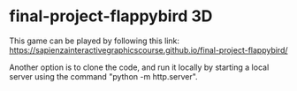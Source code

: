 # final-project-flappybird 3D

This game can be played by following this link:
https://sapienzainteractivegraphicscourse.github.io/final-project-flappybird/

Another option is to clone the code, and run it locally by starting a local server using the command "python -m http.server".

